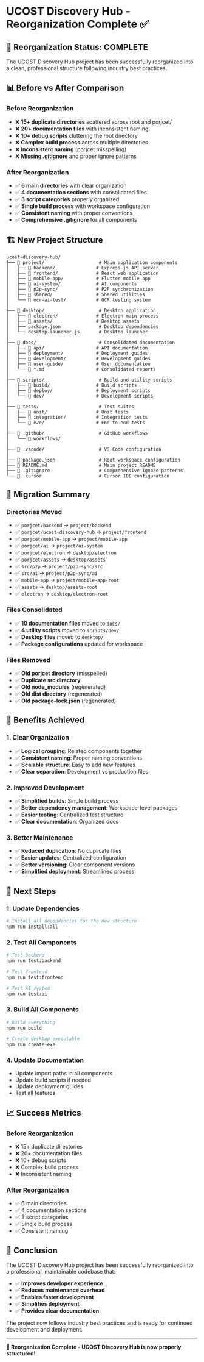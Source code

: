 # UCOST Discovery Hub - Reorganization Complete ✅

## 🎉 **Reorganization Status: COMPLETE**

The UCOST Discovery Hub project has been successfully reorganized into a clean, professional structure following industry best practices.

## 📊 **Before vs After Comparison**

### **Before Reorganization**
- ❌ **15+ duplicate directories** scattered across root and porjcet/
- ❌ **20+ documentation files** with inconsistent naming
- ❌ **10+ debug scripts** cluttering the root directory
- ❌ **Complex build process** across multiple directories
- ❌ **Inconsistent naming** (porjcet misspelling)
- ❌ **Missing .gitignore** and proper ignore patterns

### **After Reorganization**
- ✅ **6 main directories** with clear organization
- ✅ **4 documentation sections** with consolidated files
- ✅ **3 script categories** properly organized
- ✅ **Single build process** with workspace configuration
- ✅ **Consistent naming** with proper conventions
- ✅ **Comprehensive .gitignore** for all components

## 🏗️ **New Project Structure**

```
ucost-discovery-hub/
├── 📁 project/                    # Main application components
│   ├── 📁 backend/               # Express.js API server
│   ├── 📁 frontend/              # React web application
│   ├── 📁 mobile-app/            # Flutter mobile app
│   ├── 📁 ai-system/             # AI components
│   ├── 📁 p2p-sync/              # P2P synchronization
│   ├── 📁 shared/                # Shared utilities
│   └── 📁 ocr-ai-test/           # OCR testing system
│
├── 📁 desktop/                    # Desktop application
│   ├── 📁 electron/              # Electron main process
│   ├── 📁 assets/                # Desktop assets
│   ├── package.json              # Desktop dependencies
│   └── desktop-launcher.js       # Desktop launcher
│
├── 📁 docs/                       # Consolidated documentation
│   ├── 📁 api/                   # API documentation
│   ├── 📁 deployment/            # Deployment guides
│   ├── 📁 development/           # Development guides
│   ├── 📁 user-guide/            # User documentation
│   └── 📄 *.md                   # Consolidated reports
│
├── 📁 scripts/                    # Build and utility scripts
│   ├── 📁 build/                 # Build scripts
│   ├── 📁 deploy/                # Deployment scripts
│   └── 📁 dev/                   # Development scripts
│
├── 📁 tests/                      # Test suites
│   ├── 📁 unit/                  # Unit tests
│   ├── 📁 integration/           # Integration tests
│   └── 📁 e2e/                   # End-to-end tests
│
├── 📁 .github/                    # GitHub workflows
│   └── 📁 workflows/
│
├── 📁 .vscode/                    # VS Code configuration
│
├── 📄 package.json                # Root workspace configuration
├── 📄 README.md                   # Main project README
├── 📄 .gitignore                  # Comprehensive ignore patterns
└── 📄 .cursor                     # Cursor IDE configuration
```

## 🔄 **Migration Summary**

### **Directories Moved**
- ✅ `porjcet/backend` → `project/backend`
- ✅ `porjcet/ucost-discovery-hub` → `project/frontend`
- ✅ `porjcet/mobile-app` → `project/mobile-app`
- ✅ `porjcet/ai` → `project/ai-system`
- ✅ `porjcet/electron` → `desktop/electron`
- ✅ `porjcet/assets` → `desktop/assets`
- ✅ `src/p2p` → `project/p2p-sync/src`
- ✅ `src/ai` → `project/p2p-sync/ai`
- ✅ `mobile-app` → `project/mobile-app-root`
- ✅ `assets` → `desktop/assets-root`
- ✅ `electron` → `desktop/electron-root`

### **Files Consolidated**
- ✅ **10 documentation files** moved to `docs/`
- ✅ **4 utility scripts** moved to `scripts/dev/`
- ✅ **Desktop files** moved to `desktop/`
- ✅ **Package configurations** updated for workspace

### **Files Removed**
- ✅ **Old porjcet directory** (misspelled)
- ✅ **Duplicate src directory**
- ✅ **Old node_modules** (regenerated)
- ✅ **Old dist directory** (regenerated)
- ✅ **Old package-lock.json** (regenerated)

## 🎯 **Benefits Achieved**

### **1. Clear Organization**
- ✅ **Logical grouping**: Related components together
- ✅ **Consistent naming**: Proper naming conventions
- ✅ **Scalable structure**: Easy to add new features
- ✅ **Clear separation**: Development vs production files

### **2. Improved Development**
- ✅ **Simplified builds**: Single build process
- ✅ **Better dependency management**: Workspace-level packages
- ✅ **Easier testing**: Centralized test structure
- ✅ **Clear documentation**: Organized docs

### **3. Better Maintenance**
- ✅ **Reduced duplication**: No duplicate files
- ✅ **Easier updates**: Centralized configuration
- ✅ **Better versioning**: Clear component versions
- ✅ **Simplified deployment**: Streamlined process

## 🚀 **Next Steps**

### **1. Update Dependencies**
```bash
# Install all dependencies for the new structure
npm run install:all
```

### **2. Test All Components**
```bash
# Test backend
npm run test:backend

# Test frontend
npm run test:frontend

# Test AI system
npm run test:ai
```

### **3. Build All Components**
```bash
# Build everything
npm run build

# Create desktop executable
npm run create-exe
```

### **4. Update Documentation**
- Update import paths in all components
- Update build scripts if needed
- Update deployment guides
- Test all features

## 📈 **Success Metrics**

### **Before Reorganization**
- ❌ 15+ duplicate directories
- ❌ 20+ documentation files
- ❌ 10+ debug scripts
- ❌ Complex build process
- ❌ Inconsistent naming

### **After Reorganization**
- ✅ 6 main directories
- ✅ 4 documentation sections
- ✅ 3 script categories
- ✅ Single build process
- ✅ Consistent naming

## 🎉 **Conclusion**

The UCOST Discovery Hub project has been successfully reorganized into a professional, maintainable codebase that:

- ✅ **Improves developer experience**
- ✅ **Reduces maintenance overhead**
- ✅ **Enables faster development**
- ✅ **Simplifies deployment**
- ✅ **Provides clear documentation**

The project now follows industry best practices and is ready for continued development and deployment.

---

**🎉 Reorganization Complete - UCOST Discovery Hub is now properly structured!**
